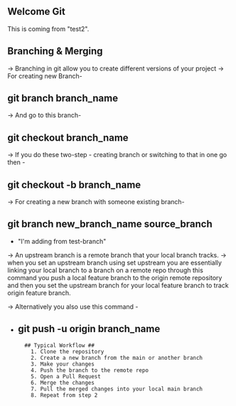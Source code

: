 ## Welcome Git
 This is coming from "test2".
## Branching & Merging ##
-> Branching in git allow you to create different versions of your project
-> For creating new Branch-
## git branch branch_name
-> And go to this branch-
## git checkout branch_name
-> If you do these two-step - creating branch or switching to that in one go then -
## git checkout -b branch_name
-> For creating a new branch with someone existing branch-
## git branch new_branch_name source_branch

- "I'm adding from test-branch"

-> An upstream branch is a remote branch that your local branch tracks.
-> when you set an upstream branch using set upstream you are essentially linking your local branch to a branch on a remote repo through this command you push a local feature branch to the origin remote repository and then you set the upstream branch for your local feature branch to track origin feature branch.

-> Alternatively you also use this command -
- ## git push -u origin branch_name


        ## Typical Workflow ##
          1. Clone the repository
          2. Create a new branch from the main or another branch
          3. Make your changes 
          4. Push the branch to the remote repo
          5. Open a Pull Request
          6. Merge the changes
          7. Pull the merged changes into your local main branch 
          8. Repeat from step 2